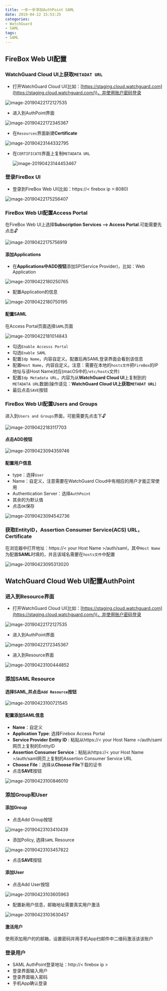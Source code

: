 ```yaml
---
title: 一步一步添加AuthPoint SAML
date: 2019-04-22 15:53:25
categories:
- WatchGuard
- SAML
tags:
- SAML
---
```


## FireBox Web UI配置

### WatchGuard Cloud UI上获取`METADAT URL`

- 打开WatchGuard Cloud UI(比如：[https://staging.cloud.watchguard.com](https://staging.cloud.watchguard.com/))，并使用账户密码登录

![image-20190422172127535](https://ws4.sinaimg.cn/large/006tNc79gy1g2bja38nwej30pe0dn3yo.jpg)



<!--more-->

- 进入到AuthPoint界面

![image-20190422172345367](https://ws2.sinaimg.cn/large/006tNc79gy1g2bjcgvsm7j30cq07ajrj.jpg)

- 在`Resources`界面新建**Certificate**

![image-20190423144332795](https://ws3.sinaimg.cn/large/006tNc79gy1g2ckc0bv2nj30va0dg3zj.jpg)

- 在`CERTIFICATE`界面上复制`METADATA URL`

  ![image-20190423144453467](https://ws3.sinaimg.cn/large/006tNc79gy1g2ckderf9fj31w80gwmz7.jpg)

### 登录FireBox UI

- 登录到FireBox Web UI(比如：https://< firebox ip >:8080)

![image-20190422175256407](https://ws2.sinaimg.cn/large/006tNc79gy1g2bk6tvmutj309707i749.jpg)

### FireBox Web UI配置Access Portal

在FireBox Web UI上选择**Subscription Services --> Access Portal**.可能需要先点击🔓

![image-20190422175756919](https://ws1.sinaimg.cn/large/006tNc79gy1g2bkc0tmlbj30gy08hq3n.jpg)

#### 添加Applications

- 在**Applications中ADD按钮**添加SP(Service Provider)，比如：Web Application

![image-20190422180250765](https://ws1.sinaimg.cn/large/006tNc79gy1g2bkh4ey1ej30ft0frmxw.jpg)

- 配置Application的信息

![image-20190422180750195](https://ws1.sinaimg.cn/large/006tNc79gy1g2bkmb6jwpj30gb0hbq3o.jpg)

#### 配置SAML

在Access Portal页面选择`SAML`页面

![image-20190422181014843](https://ws4.sinaimg.cn/large/006tNc79gy1g2bkotwqcqj30pf0k5mz4.jpg)

- 勾选`Enable Accesss Portal`
- 勾选`Enable SAML`
- 配置`Idp Name`，内容自定义。配置后再SAML登录界面会看到该信息
- 配置`Host Name`，内容自定义。注意：需要在本地的`hosts文件`把`FireBox`的IP地址与该Host Name对应(macOS中的`/etc/hosts`文件)
- 配置`Idp Metadata URL`，内容为从**WatchGuard Cloud UI**上复制到的`METADATA URL`数据(操作请见：**WatchGuard Cloud UI上获取`METADAT URL`**)
- 最后点击`SAVE`按钮

### FireBox Web UI配置Users and Groups

进入到`Users and Groups`界面，可能需要先点击下🔓

![image-20190422183117703](https://ws2.sinaimg.cn/large/006tNc79gy1g2blaq4d7rj30il0b23z7.jpg)

#### 点击ADD按钮

![image-20190423094359746](https://ws2.sinaimg.cn/large/006tNc79gy1g2cbobdcqzj30ap04m3yi.jpg)

#### 配置用户信息

- type：选择`User`
- Name：自定义，注意需要在WatchGuard Cloud中有相应的用户才能正常使用
- Authentication Server：选择`AuthPoint`
- 其余的为默认值
- 点击`OK`保存

![image-20190423094542736](https://ws4.sinaimg.cn/large/006tNc79gy1g2cbq3qggjj30fj0ce3zc.jpg)

### 获取EntityID，Assertion Consumer Service(ACS) URL，Certificate

在浏览器中打开地址：https://< your Host Name >/auth/saml，其中`Host Name`为配置**SAML**时填的，并且该域名需要在`hosts文件`中配置

![image-20190423095313020](https://ws1.sinaimg.cn/large/006tNc79gy1g2cbxx61ooj30en0o7juq.jpg)

## WatchGuard Cloud Web UI配置AuthPoint

### 进入到Resource界面

- 打开WatchGuard Cloud UI(比如：[https://staging.cloud.watchguard.com](https://staging.cloud.watchguard.com/))，并使用账户密码登录

![image-20190422172127535](https://ws4.sinaimg.cn/large/006tNc79gy1g2bja38nwej30pe0dn3yo.jpg)

- 进入到AuthPoint界面

![image-20190422172345367](https://ws2.sinaimg.cn/large/006tNc79gy1g2bjcgvsm7j30cq07ajrj.jpg)

- 进入到Resource界面

![image-20190423100444852](https://ws2.sinaimg.cn/large/006tNc79gy1g2cc9wqu6kj30j909474s.jpg)

### 添加SAML Resource

#### 选择SAML,并点击`Add Resource`按钮

![image-20190423100721545](https://ws1.sinaimg.cn/large/006tNc79gy1g2cccmiblcj30fr095dg2.jpg)

#### 配置添加SAML信息

- **Name**：自定义
- **Application Type**: 选择Firebox Access Portal
- **Service Provider Entity ID** : 粘贴从https://< your Host Name >/auth/saml网页上复制的EntityID
- **Assertion Consumer Service**：粘贴从https://< your Host Name >/auth/saml网页上复制的Assertion Consumer Service URL
- **Choose File**：选择从**Choose File**下载的证书
- 点击**SAVE**按钮

![image-20190423100846010](https://ws3.sinaimg.cn/large/006tNc79gy1g2cce3ogjjj30px0nqta1.jpg)

### 添加Group和User

#### 添加Group

- 点击Add Group按钮

![image-20190423103410439](https://ws2.sinaimg.cn/large/006tNc79gy1g2cd4izkdqj30h30c3js7.jpg)

- 添加Policy, 选择`SAML` Resource

![image-20190423103457822](https://ws1.sinaimg.cn/large/006tNc79gy1g2cd5cg9h5j30qg0ld0ts.jpg)

- 点击**SAVE**按钮

#### 添加User

- 点击Add User按钮

![image-20190423103605963](https://ws4.sinaimg.cn/large/006tNc79gy1g2cd6j3n4gj30iq0b6js6.jpg)

- 配置新用户信息，邮箱地址需要真实用户激活

![image-20190423103630457](https://ws4.sinaimg.cn/large/006tNc79gy1g2cd6yesy4j30q40hiwf5.jpg)

#### 激活用户

使用添加用户的的邮箱，设置密码并用手机App扫邮件中二维码激活该该账户

### 登录用户

- SAML AuthPoint登录地址：http://< firebox ip >
- 登录界面输入用户
- 登录界面输入密码
- 手机App确认登录


